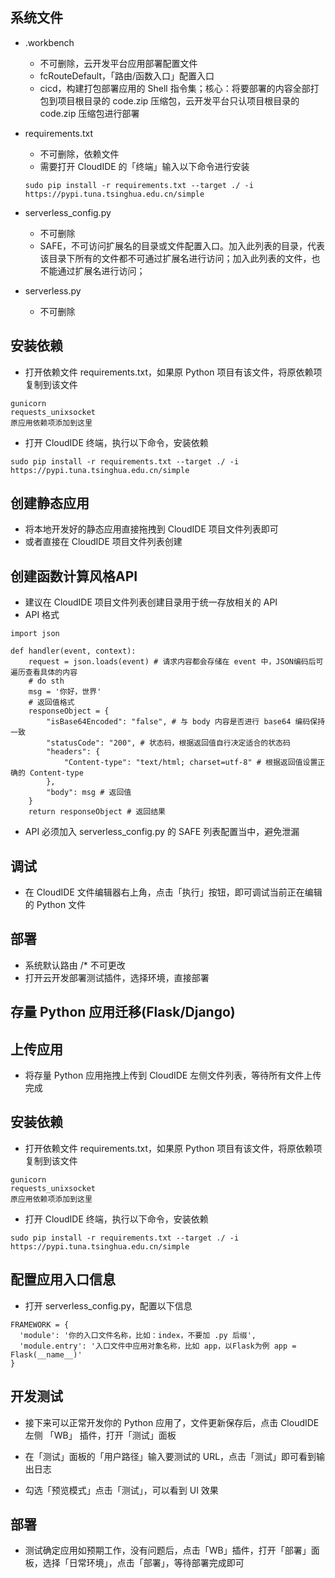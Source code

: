 ## 系统文件

- .workbench
  - 不可删除，云开发平台应用部署配置文件
  - fcRouteDefault，「路由/函数入口」配置入口
  - cicd，构建打包部署应用的 Shell 指令集；核心：将要部署的内容全部打包到项目根目录的 code.zip 压缩包，云开发平台只认项目根目录的 code.zip 压缩包进行部署

- requirements.txt
  - 不可删除，依赖文件
  - 需要打开 CloudIDE 的「终端」输入以下命令进行安装
  ```
  sudo pip install -r requirements.txt --target ./ -i https://pypi.tuna.tsinghua.edu.cn/simple
  ```

- serverless_config.py
  - 不可删除
  - SAFE，不可访问扩展名的目录或文件配置入口。加入此列表的目录，代表该目录下所有的文件都不可通过扩展名进行访问；加入此列表的文件，也不能通过扩展名进行访问；

- serverless.py
  - 不可删除

## 安装依赖
- 打开依赖文件 requirements.txt，如果原 Python 项目有该文件，将原依赖项复制到该文件
```
gunicorn
requests_unixsocket
原应用依赖项添加到这里
```

- 打开 CloudIDE 终端，执行以下命令，安装依赖
```
sudo pip install -r requirements.txt --target ./ -i https://pypi.tuna.tsinghua.edu.cn/simple
```

## 创建静态应用
- 将本地开发好的静态应用直接拖拽到 CloudIDE 项目文件列表即可
- 或者直接在 CloudIDE 项目文件列表创建

## 创建函数计算风格API
- 建议在 CloudIDE 项目文件列表创建目录用于统一存放相关的 API
- API 格式
```
import json

def handler(event, context):
    request = json.loads(event) # 请求内容都会存储在 event 中，JSON编码后可遍历查看具体的内容
    # do sth
    msg = '你好，世界'
    # 返回值格式
    responseObject = {
        "isBase64Encoded": "false", # 与 body 内容是否进行 base64 编码保持一致
        "statusCode": "200", # 状态码，根据返回值自行决定适合的状态码
        "headers": {
        	"Content-type": "text/html; charset=utf-8" # 根据返回值设置正确的 Content-type
        },
        "body": msg # 返回值
    }
    return responseObject # 返回结果
```
- API 必须加入 serverless_config.py 的 SAFE 列表配置当中，避免泄漏

## 调试
- 在 CloudIDE 文件编辑器右上角，点击「执行」按钮，即可调试当前正在编辑的 Python 文件

## 部署
- 系统默认路由 /* 不可更改
- 打开云开发部署测试插件，选择环境，直接部署

## 存量 Python 应用迁移(Flask/Django)

## 上传应用
- 将存量 Python 应用拖拽上传到 CloudIDE 左侧文件列表，等待所有文件上传完成

## 安装依赖
- 打开依赖文件 requirements.txt，如果原 Python 项目有该文件，将原依赖项复制到该文件
```
gunicorn
requests_unixsocket
原应用依赖项添加到这里
```

- 打开 CloudIDE 终端，执行以下命令，安装依赖
```
sudo pip install -r requirements.txt --target ./ -i https://pypi.tuna.tsinghua.edu.cn/simple
```

## 配置应用入口信息
- 打开 serverless_config.py，配置以下信息
```
FRAMEWORK = {
  'module': '你的入口文件名称，比如：index，不要加 .py 后缀',
  'module.entry': '入口文件中应用对象名称，比如 app，以Flask为例 app = Flask(__name__)'
}
```

## 开发测试
- 接下来可以正常开发你的 Python 应用了，文件更新保存后，点击 CloudIDE 左侧 「WB」 插件，打开「测试」面板

- 在「测试」面板的「用户路径」输入要测试的 URL，点击「测试」即可看到输出日志

- 勾选「预览模式」点击「测试」，可以看到 UI 效果

## 部署
- 测试确定应用如预期工作，没有问题后，点击「WB」插件，打开「部署」面板，选择「日常环境」，点击「部署」，等待部署完成即可
